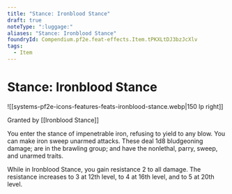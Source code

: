 ```yaml
---
title: "Stance: Ironblood Stance"
draft: true
noteType: ":luggage:"
aliases: "Stance: Ironblood Stance"
foundryId: Compendium.pf2e.feat-effects.Item.tPKXLtDJ3bzJcXlv
tags:
  - Item
---
```


# Stance: Ironblood Stance
![[systems-pf2e-icons-features-feats-ironblood-stance.webp|150 lp right]]

Granted by [[Ironblood Stance]]

You enter the stance of impenetrable iron, refusing to yield to any blow. You can make iron sweep unarmed attacks. These deal 1d8 bludgeoning damage; are in the brawling group; and have the nonlethal, parry, sweep, and unarmed traits.

While in Ironblood Stance, you gain resistance 2 to all damage. The resistance increases to 3 at 12th level, to 4 at 16th level, and to 5 at 20th level.


